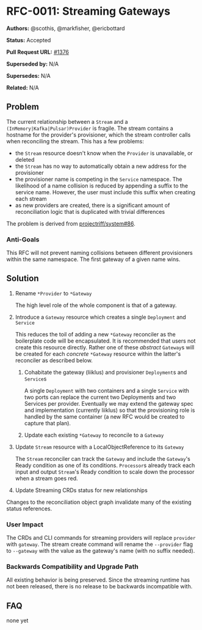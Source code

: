 # RFC-0011: Streaming Gateways

**Authors:** @scothis, @markfisher, @ericbottard

**Status:** Accepted

**Pull Request URL:** [#1376](https://github.com/projectriff/riff/pull/1376)

**Superseded by:** N/A

**Supersedes:** N/A

**Related:** N/A


## Problem

The current relationship between a `Stream` and a `(InMemory|Kafka|Pulsar)Provider` is fragile. The stream contains a hostname for the provider's provisioner, which the stream controller calls when reconciling the stream. This has a few problems:
- the `Stream` resource doesn't know when the `Provider` is unavailable, or deleted
- the `Stream` has no way to automatically obtain a new address for the provisioner
- the provisioner name is competing in the `Service` namespace. The likelihood of a name collision is reduced by appending a suffix to the service name. However, the user must include this suffix when creating each stream
- as new providers are created, there is a significant amount of reconciliation logic that is duplicated with trivial differences

The problem is derived from [projectriff/system#86](https://github.com/projectriff/system/issues/86).

### Anti-Goals

This RFC will not prevent naming collisions between different provisioners within the same namespace. The first gateway of a given name wins.

## Solution

1. Rename `*Provider` to `*Gateway`

   The high level role of the whole component is that of a gateway. 

1. Introduce a `Gateway` resource which creates a single `Deployment` and `Service`

   This reduces the toil of adding a new `*Gateway` reconciler as the boilerplate code will be encapsulated. It is recommended that users not create this resource directly. Rather one of these _abstract_ `Gateway`s will be created for each _concrete_ `*Gateway` resource within the latter's reconciler as described below.
   
   1. Cohabitate the gateway (liiklus) and provisioner `Deployment`s and `Service`s

      A single `Deployment` with two containers and a single `Service` with two ports can replace the current two Deployments and two Services per provider. Eventually we may extend the gateway spec and implementation (currently liiklus) so that the provisioning role is handled by the same container (a new RFC would be created to capture that plan).

   1. Update each existing `*Gateway` to reconcile to a `Gateway`

1. Update `Stream` resource with a LocalObjectReference to its `Gateway`

   The `Stream` reconciler can track the `Gateway` and include the `Gateway`'s Ready condition as one of its conditions. `Processor`s already track each input and output `Stream`'s Ready condition to scale down the processor when a stream goes red.

1. Update Streaming CRDs status for new relationships

  Changes to the reconciliation object graph invalidate many of the existing status references.

### User Impact

The CRDs and CLI commands for streaming providers will replace `provider` with `gateway`. The stream create command will rename the `--provider` flag to `--gateway` with the value as the gateway's name (with no suffix needed).

### Backwards Compatibility and Upgrade Path

All existing behavior is being preserved. Since the streaming runtime has not been released, there is no release to be backwards incompatible with.

## FAQ

none yet
